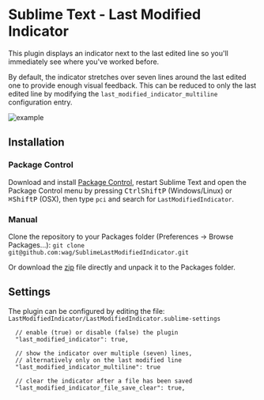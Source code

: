 # Sublime Text - Last Modified Indicator

This plugin displays an indicator next to the last edited line so you'll immediately see where you've worked before.

By default, the indicator stretches over seven lines around the last edited one to provide enough visual feedback.
This can be reduced to only the last edited line by modifying the `last_modified_indicator_multiline` configuration entry.

![example](https://dl.dropboxusercontent.com/u/50095156/lasteditedindicator_example.png)

## Installation

### Package Control
Download and install [Package Control](http://wbond.net/sublime_packages/package_control), restart Sublime Text and open the Package Control menu by pressing <kbd>Ctrl</kbd><kbd>Shift</kbd><kbd>P</kbd> (Windows/Linux) or <kbd>⌘</kbd><kbd>Shift</kbd><kbd>P</kbd> (OSX), then type `pci` and search for `LastModifiedIndicator`.

### Manual
Clone the repository to your Packages folder (Preferences -> Browse Packages...): `git clone git@github.com:wag/SublimeLastModifiedIndicator.git`

Or download the [zip](https://github.com/wag/SublimeLastModifiedIndicator/archive/master.zip) file directly and unpack it to the Packages folder.


## Settings

The plugin can be configured by editing the file: `LastModifiedIndicator/LastModifiedIndicator.sublime-settings`

      // enable (true) or disable (false) the plugin
      "last_modified_indicator": true,

      // show the indicator over multiple (seven) lines,
      // alternatively only on the last modified line
      "last_modified_indicator_multiline": true

      // clear the indicator after a file has been saved
      "last_modified_indicator_file_save_clear": true,
